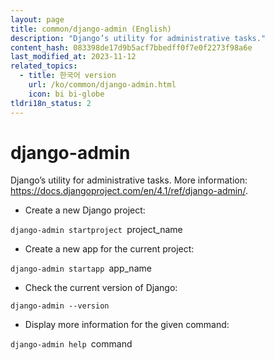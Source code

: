 ```yaml
---
layout: page
title: common/django-admin (English)
description: "Django’s utility for administrative tasks."
content_hash: 083398de17d9b5acf7bbedff0f7e0f2273f98a6e
last_modified_at: 2023-11-12
related_topics:
  - title: 한국어 version
    url: /ko/common/django-admin.html
    icon: bi bi-globe
tldri18n_status: 2
---
```

# django-admin

Django’s utility for administrative tasks.
More information: <https://docs.djangoproject.com/en/4.1/ref/django-admin/>.

- Create a new Django project:

`django-admin startproject `<span class="tldr-var badge badge-pill bg-dark-lm bg-white-dm text-white-lm text-dark-dm font-weight-bold">project_name</span>

- Create a new app for the current project:

`django-admin startapp `<span class="tldr-var badge badge-pill bg-dark-lm bg-white-dm text-white-lm text-dark-dm font-weight-bold">app_name</span>

- Check the current version of Django:

`django-admin --version`

- Display more information for the given command:

`django-admin help `<span class="tldr-var badge badge-pill bg-dark-lm bg-white-dm text-white-lm text-dark-dm font-weight-bold">command</span>
